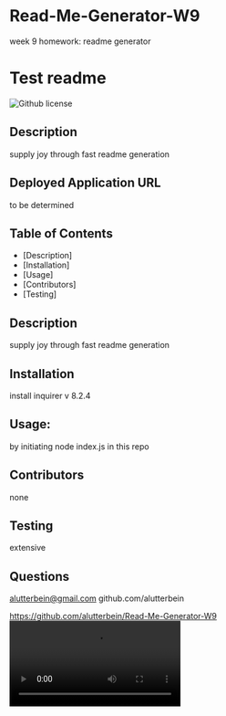 # Read-Me-Generator-W9
week 9 homework: readme generator
# Test readme
![Github license](https://img.shields.io/badge/license-MIT-blue.svg)
## Description
supply joy through fast readme generation
## Deployed Application URL
to be determined
## Table of Contents
* [Description]
* [Installation]
* [Usage]
* [Contributors]
* [Testing]
## Description
supply joy through fast readme generation
## Installation
install inquirer v 8.2.4
## Usage:
by initiating node index.js in this repo
## Contributors
none
## Testing
extensive
## Questions
alutterbein@gmail.com github.com/alutterbein

https://github.com/alutterbein/Read-Me-Generator-W9
![](/media/week_9_demo.mp4)
